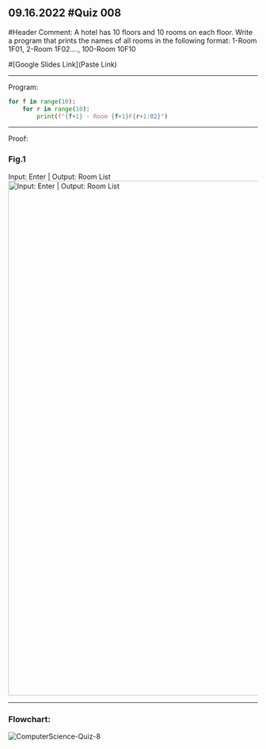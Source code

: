 ## 09.16.2022 #Quiz 008

#Header Comment: A hotel has 10 floors and 10 rooms on each floor. Write a program that prints the names of all rooms in the following format:
 1-Room 1F01, 2-Room 1F02...., 100-Room 10F10

#[Google Slides Link](Paste Link)


------------------------------------------------------------------------

Program:
```.py
for f in range(10):
    for r in range(10):
        print(f"{f+1} - Room {f+1}F{r+1:02}")
```

------------------------------------------------------------------------

Proof:
### Fig.1
Input: Enter | Output: Room List
<img width="1040" alt="Input: Enter | Output: Room List" src="https://user-images.githubusercontent.com/112055140/195855764-212aa01d-b176-426d-ba8b-417ed8a917fd.png">

------------------------------------------------------------------------

### Flowchart:
![ComputerScience-Quiz-8](https://user-images.githubusercontent.com/112055140/195855862-485d3ac1-a553-4949-9fbd-3797d8ff9be0.jpg)
